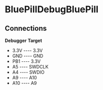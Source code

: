 # BluePillDebugBluePill

## Connections
**Debugger**         **Target**
- 3.3V ---- 3.3V
- GND  ---- GND
- PB1  ---- 3.3V
- A5   ---- SWDCLK
- A4   ---- SWDIO
- A9   ---- A10
- A10   ---- A9